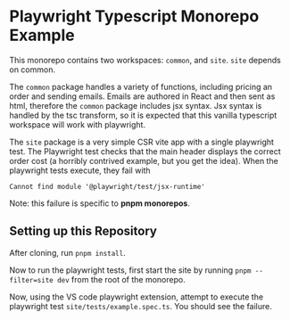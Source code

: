 # Playwright Typescript Monorepo Example

This monorepo contains two workspaces: `common`, and `site`. `site` depends on common.

The `common` package handles a variety of functions, including pricing an order and sending emails.
Emails are authored in React and then sent as html, therefore the `common` package includes jsx syntax.
Jsx syntax is handled by the tsc transform, so it is expected that this vanilla typescript workspace will
work with playwright.

The `site` package is a very simple CSR vite app with a single playwright test. The Playwright test checks
that the main header displays the correct order cost (a horribly contrived example, but you get the idea).
When the playwright tests execute, they fail with

```
Cannot find module '@playwright/test/jsx-runtime'
```

Note: this failure is specific to **pnpm monorepos**.

## Setting up this Repository

After cloning, run `pnpm install`.

Now to run the playwright tests, first start the site by running `pnpm --filter=site dev` from the root of the monorepo.

Now, using the VS code playwright extension, attempt to execute the playwright test `site/tests/example.spec.ts`. You should see the failure.
